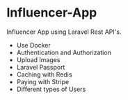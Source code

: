 # Influencer-App
Influencer App using Laravel Rest API's.

<ul>
  <li>Use Docker</li>

  <li>Authentication and Authorization </li>

  <li>Upload Images </li>

  <li>Laravel Passport </li>

  <li>Caching with Redis </li>

  <li>Paying with Stripe </li>

  <li>Different types of Users</li>
</ul>

